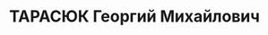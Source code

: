 ---
title: ТАРАСЮК Георгий Михайлович
description: '1903 р., с. Михайлівка Київської обл., українець, з селян, позапартійний,
  освіта вища, головний механік Дніпропетровського з-ду ім. Молотова.

  28.11.1937 р.звинувачений в участі в а/рад. організації, 29.11.1937 р. розстріляний.
  09.08.1957 р.

  Реабілітований.'
---